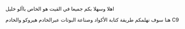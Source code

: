 اهلا وسهلا بكم جميعا في القيت هو الخاص باألو خليل 


هنا سوف نهلمكم طريقة كتابة الأكواد وصناعة البوتات عبرالخادم هيروكو والخادم C9
